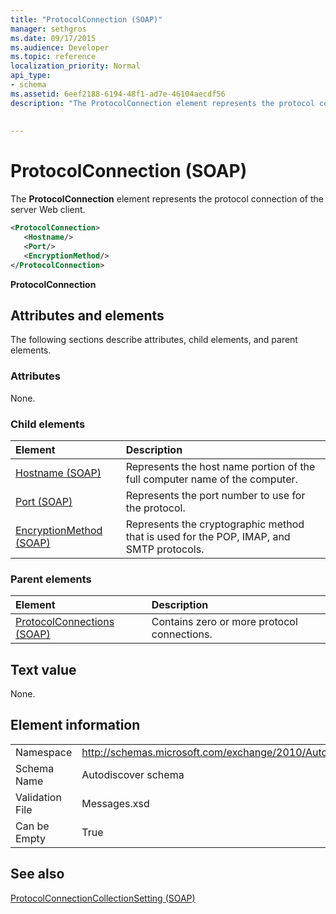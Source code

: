 ```yaml
---
title: "ProtocolConnection (SOAP)"
manager: sethgros
ms.date: 09/17/2015
ms.audience: Developer
ms.topic: reference
localization_priority: Normal
api_type:
- schema
ms.assetid: 6eef2188-6194-48f1-ad7e-46104aecdf56
description: "The ProtocolConnection element represents the protocol connection of the server Web client."
 
 
---
```


# ProtocolConnection (SOAP)

The **ProtocolConnection** element represents the protocol connection of the server Web client. 
  
```XML
<ProtocolConnection>
   <Hostname/>
   <Port/>
   <EncryptionMethod/>
</ProtocolConnection>
```

 **ProtocolConnection**
## Attributes and elements

The following sections describe attributes, child elements, and parent elements.
  
### Attributes

None.
  
### Child elements

|**Element**|**Description**|
|:-----|:-----|
|[Hostname (SOAP)](hostname-soap.md) <br/> |Represents the host name portion of the full computer name of the computer.  <br/> |
|[Port (SOAP)](port-soap.md) <br/> |Represents the port number to use for the protocol.  <br/> |
|[EncryptionMethod (SOAP)](encryptionmethod-soap.md) <br/> |Represents the cryptographic method that is used for the POP, IMAP, and SMTP protocols.  <br/> |
   
### Parent elements

|**Element**|**Description**|
|:-----|:-----|
|[ProtocolConnections (SOAP)](protocolconnections-soap.md) <br/> |Contains zero or more protocol connections.  <br/> |
   
## Text value

None.
  
## Element information

|||
|:-----|:-----|
|Namespace  <br/> |http://schemas.microsoft.com/exchange/2010/Autodiscover  <br/> |
|Schema Name  <br/> |Autodiscover schema  <br/> |
|Validation File  <br/> |Messages.xsd  <br/> |
|Can be Empty  <br/> |True  <br/> |
   
## See also



[ProtocolConnectionCollectionSetting (SOAP)](protocolconnectioncollectionsetting-soap.md)

